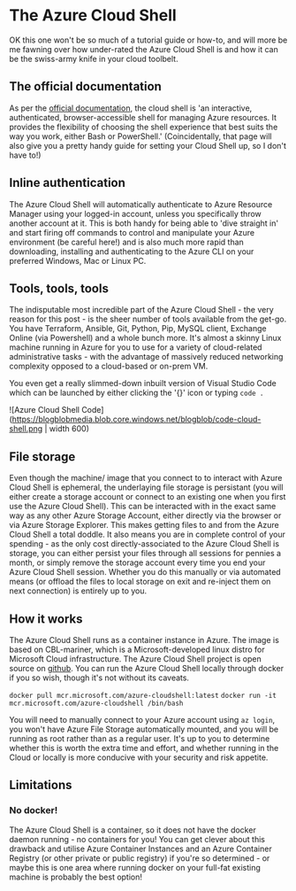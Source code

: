 # The Azure Cloud Shell

OK this one won't be so much of a tutorial guide or how-to, and will more be me fawning over how under-rated the Azure Cloud Shell is and how it can be the swiss-army knife in your cloud toolbelt.

## The official documentation

As per the [official documentation](https://learn.microsoft.com/en-us/azure/cloud-shell/overview), the cloud shell is 'an interactive, authenticated, browser-accessible shell for managing Azure resources. It provides the flexibility of choosing the shell experience that best suits the way you work, either Bash or PowerShell.' (Coincidentally, that page will also give you a pretty handy guide for setting your Cloud Shell up, so I don't have to!)

## Inline authentication

The Azure Cloud Shell will automatically authenticate to Azure Resource Manager using your logged-in account, unless you specifically throw another account at it. This is both handy for being able to 'dive straight in' and start firing off commands to control and manipulate your Azure environment (be careful here!) and is also much more rapid than downloading, installing and authenticating to the Azure CLI on your preferred Windows, Mac or Linux PC. 

## Tools, tools, tools

The indisputable most incredible part of the Azure Cloud Shell - the very reason for this post - is the sheer number of tools available from the get-go. You have Terraform, Ansible, Git, Python, Pip, MySQL client, Exchange Online (via Powershell) and a whole bunch more. It's almost a skinny Linux machine running in Azure for you to use for a variety of cloud-related administrative tasks - with the advantage of massively reduced networking complexity opposed to a cloud-based or on-prem VM. 

You even get a really slimmed-down inbuilt version of Visual Studio Code which can be launched by either clicking the '{}' icon or typing `code .`

![Azure Cloud Shell Code](https://blogblobmedia.blob.core.windows.net/blogblob/code-cloud-shell.png | width 600)

## File storage

Even though the machine/ image that you connect to to interact with Azure Cloud Shell is ephemeral, the underlaying file storage is persistant (you will either create a storage account or connect to an existing one when you first use the Azure Cloud Shell). This can be interacted with in the exact same way as any other Azure Storage Account, either directly via the browser or via Azure Storage Explorer. This makes getting files to and from the Azure Cloud Shell a total doddle. It also means you are in complete control of your spending - as the only cost directly-associated to the Azure Cloud Shell is storage, you can either persist your files through all sessions for pennies a month, or simply remove the storage account every time you end your Azure Cloud Shell session. Whether you do this manually or via automated means (or offload the files to local storage on exit and re-inject them on next connection) is entirely up to you. 

## How it works

The Azure Cloud Shell runs as a container instance in Azure. The image is based on CBL-mariner, which is a Microsoft-developed linux distro for Microsoft Cloud infrastructure. The Azure Cloud Shell project is open source on [github](https://github.com/Azure/CloudShell). You can run the Azure Cloud Shell locally through docker if you so wish, though it's not without its caveats.

`docker pull mcr.microsoft.com/azure-cloudshell:latest`
`docker run -it mcr.microsoft.com/azure-cloudshell /bin/bash`

You will need to manually connect to your Azure account using `az login`, you won't have Azure File Storage automatically mounted, and you will be running as root rather than as a regular user. It's up to you to determine whether this is worth the extra time and effort, and whether running in the Cloud or locally is more conducive with your security and risk appetite. 

## Limitations

### No docker!

The Azure Cloud Shell is a container, so it does not have the docker daemon running - no containers for you! You can get clever about this drawback and utilise Azure Container Instances and an Azure Container Registry (or other private or public registry) if you're so determined - or maybe this is one area where running docker on your full-fat existing machine is probably the best option!
